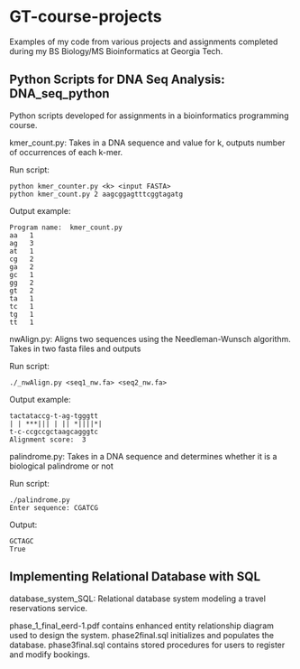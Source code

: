 # GT-course-projects

Examples of my code from various projects and assignments completed during my BS Biology/MS Bioinformatics at Georgia Tech.

## Python Scripts for DNA Seq Analysis: DNA_seq_python

Python scripts developed for assignments in a bioinformatics programming course.

kmer_count.py: Takes in a DNA sequence and value for k, outputs number of occurrences of each k-mer. 

Run script: 

	python kmer_counter.py <k> <input FASTA>
	python kmer_count.py 2 aagcggagtttcggtagatg

Output example:

	Program name:  kmer_count.py
	aa 	 1
	ag 	 3
	at 	 1
	cg 	 2
	ga 	 2
	gc 	 1
	gg 	 2
	gt 	 2
	ta 	 1
	tc 	 1
	tg 	 1
	tt 	 1

nwAlign.py: Aligns two sequences using the Needleman-Wunsch algorithm. Takes in two fasta files and outputs 

Run script:

	./_nwAlign.py <seq1_nw.fa> <seq2_nw.fa>

Output example:

	tactataccg-t-ag-tgggtt
	| | ***||| | || *||||*|
	t-c-ccgccgctaagcagggtc
	Alignment score:  3


palindrome.py: Takes in a DNA sequence and determines whether it is a biological palindrome or not

Run script: 
	
	./palindrome.py
	Enter sequence: CGATCG

Output:

	GCTAGC
	True

## Implementing Relational Database with SQL

database_system_SQL: Relational database system modeling a travel reservations service.

phase_1_final_eerd-1.pdf contains enhanced entity relationship diagram used to design the system. phase2final.sql initializes and populates the database. phase3final.sql contains stored procedures for users to register and modify bookings.

